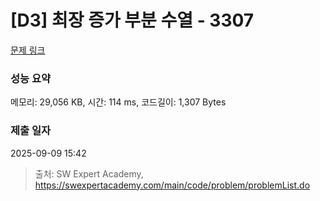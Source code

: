 # [D3] 최장 증가 부분 수열 - 3307 

[문제 링크](https://swexpertacademy.com/main/code/problem/problemDetail.do?contestProbId=AWBOKg-a6l0DFAWr) 

### 성능 요약

메모리: 29,056 KB, 시간: 114 ms, 코드길이: 1,307 Bytes

### 제출 일자

2025-09-09 15:42



> 출처: SW Expert Academy, https://swexpertacademy.com/main/code/problem/problemList.do